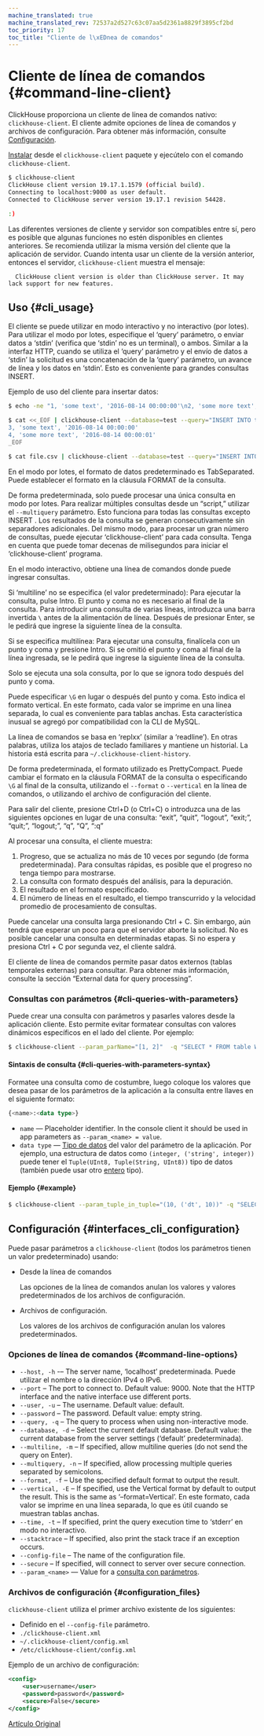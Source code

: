 ```yaml
---
machine_translated: true
machine_translated_rev: 72537a2d527c63c07aa5d2361a8829f3895cf2bd
toc_priority: 17
toc_title: "Cliente de l\xEDnea de comandos"
---
```


# Cliente de línea de comandos {#command-line-client}

ClickHouse proporciona un cliente de línea de comandos nativo: `clickhouse-client`. El cliente admite opciones de línea de comandos y archivos de configuración. Para obtener más información, consulte [Configuración](#interfaces_cli_configuration).

[Instalar](../getting_started/index.md) desde el `clickhouse-client` paquete y ejecútelo con el comando `clickhouse-client`.

``` bash
$ clickhouse-client
ClickHouse client version 19.17.1.1579 (official build).
Connecting to localhost:9000 as user default.
Connected to ClickHouse server version 19.17.1 revision 54428.

:)
```

Las diferentes versiones de cliente y servidor son compatibles entre sí, pero es posible que algunas funciones no estén disponibles en clientes anteriores. Se recomienda utilizar la misma versión del cliente que la aplicación de servidor. Cuando intenta usar un cliente de la versión anterior, entonces el servidor, `clickhouse-client` muestra el mensaje:

      ClickHouse client version is older than ClickHouse server. It may lack support for new features.

## Uso {#cli_usage}

El cliente se puede utilizar en modo interactivo y no interactivo (por lotes). Para utilizar el modo por lotes, especifique el ‘query’ parámetro, o enviar datos a ‘stdin’ (verifica que ‘stdin’ no es un terminal), o ambos. Similar a la interfaz HTTP, cuando se utiliza el ‘query’ parámetro y el envío de datos a ‘stdin’ la solicitud es una concatenación de la ‘query’ parámetro, un avance de línea y los datos en ‘stdin’. Esto es conveniente para grandes consultas INSERT.

Ejemplo de uso del cliente para insertar datos:

``` bash
$ echo -ne "1, 'some text', '2016-08-14 00:00:00'\n2, 'some more text', '2016-08-14 00:00:01'" | clickhouse-client --database=test --query="INSERT INTO test FORMAT CSV";

$ cat <<_EOF | clickhouse-client --database=test --query="INSERT INTO test FORMAT CSV";
3, 'some text', '2016-08-14 00:00:00'
4, 'some more text', '2016-08-14 00:00:01'
_EOF

$ cat file.csv | clickhouse-client --database=test --query="INSERT INTO test FORMAT CSV";
```

En el modo por lotes, el formato de datos predeterminado es TabSeparated. Puede establecer el formato en la cláusula FORMAT de la consulta.

De forma predeterminada, solo puede procesar una única consulta en modo por lotes. Para realizar múltiples consultas desde un “script,” utilizar el `--multiquery` parámetro. Esto funciona para todas las consultas excepto INSERT . Los resultados de la consulta se generan consecutivamente sin separadores adicionales. Del mismo modo, para procesar un gran número de consultas, puede ejecutar ‘clickhouse-client’ para cada consulta. Tenga en cuenta que puede tomar decenas de milisegundos para iniciar el ‘clickhouse-client’ programa.

En el modo interactivo, obtiene una línea de comandos donde puede ingresar consultas.

Si ‘multiline’ no se especifica (el valor predeterminado): Para ejecutar la consulta, pulse Intro. El punto y coma no es necesario al final de la consulta. Para introducir una consulta de varias líneas, introduzca una barra invertida `\` antes de la alimentación de línea. Después de presionar Enter, se le pedirá que ingrese la siguiente línea de la consulta.

Si se especifica multilínea: Para ejecutar una consulta, finalícela con un punto y coma y presione Intro. Si se omitió el punto y coma al final de la línea ingresada, se le pedirá que ingrese la siguiente línea de la consulta.

Solo se ejecuta una sola consulta, por lo que se ignora todo después del punto y coma.

Puede especificar `\G` en lugar o después del punto y coma. Esto indica el formato vertical. En este formato, cada valor se imprime en una línea separada, lo cual es conveniente para tablas anchas. Esta característica inusual se agregó por compatibilidad con la CLI de MySQL.

La línea de comandos se basa en ‘replxx’ (similar a ‘readline’). En otras palabras, utiliza los atajos de teclado familiares y mantiene un historial. La historia está escrita para `~/.clickhouse-client-history`.

De forma predeterminada, el formato utilizado es PrettyCompact. Puede cambiar el formato en la cláusula FORMAT de la consulta o especificando `\G` al final de la consulta, utilizando el `--format` o `--vertical` en la línea de comandos, o utilizando el archivo de configuración del cliente.

Para salir del cliente, presione Ctrl+D (o Ctrl+C) o introduzca una de las siguientes opciones en lugar de una consulta: “exit”, “quit”, “logout”, “exit;”, “quit;”, “logout;”, “q”, “Q”, “:q”

Al procesar una consulta, el cliente muestra:

1.  Progreso, que se actualiza no más de 10 veces por segundo (de forma predeterminada). Para consultas rápidas, es posible que el progreso no tenga tiempo para mostrarse.
2.  La consulta con formato después del análisis, para la depuración.
3.  El resultado en el formato especificado.
4.  El número de líneas en el resultado, el tiempo transcurrido y la velocidad promedio de procesamiento de consultas.

Puede cancelar una consulta larga presionando Ctrl + C. Sin embargo, aún tendrá que esperar un poco para que el servidor aborte la solicitud. No es posible cancelar una consulta en determinadas etapas. Si no espera y presiona Ctrl + C por segunda vez, el cliente saldrá.

El cliente de línea de comandos permite pasar datos externos (tablas temporales externas) para consultar. Para obtener más información, consulte la sección “External data for query processing”.

### Consultas con parámetros {#cli-queries-with-parameters}

Puede crear una consulta con parámetros y pasarles valores desde la aplicación cliente. Esto permite evitar formatear consultas con valores dinámicos específicos en el lado del cliente. Por ejemplo:

``` bash
$ clickhouse-client --param_parName="[1, 2]"  -q "SELECT * FROM table WHERE a = {parName:Array(UInt16)}"
```

#### Sintaxis de consulta {#cli-queries-with-parameters-syntax}

Formatee una consulta como de costumbre, luego coloque los valores que desea pasar de los parámetros de la aplicación a la consulta entre llaves en el siguiente formato:

``` sql
{<name>:<data type>}
```

-   `name` — Placeholder identifier. In the console client it should be used in app parameters as `--param_<name> = value`.
-   `data type` — [Tipo de datos](../sql_reference/data_types/index.md) del valor del parámetro de la aplicación. Por ejemplo, una estructura de datos como `(integer, ('string', integer))` puede tener el `Tuple(UInt8, Tuple(String, UInt8))` tipo de datos (también puede usar otro [entero](../sql_reference/data_types/int_uint.md) tipo).

#### Ejemplo {#example}

``` bash
$ clickhouse-client --param_tuple_in_tuple="(10, ('dt', 10))" -q "SELECT * FROM table WHERE val = {tuple_in_tuple:Tuple(UInt8, Tuple(String, UInt8))}"
```

## Configuración {#interfaces_cli_configuration}

Puede pasar parámetros a `clickhouse-client` (todos los parámetros tienen un valor predeterminado) usando:

-   Desde la línea de comandos

    Las opciones de la línea de comandos anulan los valores y valores predeterminados de los archivos de configuración.

-   Archivos de configuración.

    Los valores de los archivos de configuración anulan los valores predeterminados.

### Opciones de línea de comandos {#command-line-options}

-   `--host, -h` -– The server name, ‘localhost’ predeterminada. Puede utilizar el nombre o la dirección IPv4 o IPv6.
-   `--port` – The port to connect to. Default value: 9000. Note that the HTTP interface and the native interface use different ports.
-   `--user, -u` – The username. Default value: default.
-   `--password` – The password. Default value: empty string.
-   `--query, -q` – The query to process when using non-interactive mode.
-   `--database, -d` – Select the current default database. Default value: the current database from the server settings (‘default’ predeterminada).
-   `--multiline, -m` – If specified, allow multiline queries (do not send the query on Enter).
-   `--multiquery, -n` – If specified, allow processing multiple queries separated by semicolons.
-   `--format, -f` – Use the specified default format to output the result.
-   `--vertical, -E` – If specified, use the Vertical format by default to output the result. This is the same as ‘–format=Vertical’. En este formato, cada valor se imprime en una línea separada, lo que es útil cuando se muestran tablas anchas.
-   `--time, -t` – If specified, print the query execution time to ‘stderr’ en modo no interactivo.
-   `--stacktrace` – If specified, also print the stack trace if an exception occurs.
-   `--config-file` – The name of the configuration file.
-   `--secure` – If specified, will connect to server over secure connection.
-   `--param_<name>` — Value for a [consulta con parámetros](#cli-queries-with-parameters).

### Archivos de configuración {#configuration_files}

`clickhouse-client` utiliza el primer archivo existente de los siguientes:

-   Definido en el `--config-file` parámetro.
-   `./clickhouse-client.xml`
-   `~/.clickhouse-client/config.xml`
-   `/etc/clickhouse-client/config.xml`

Ejemplo de un archivo de configuración:

``` xml
<config>
    <user>username</user>
    <password>password</password>
    <secure>False</secure>
</config>
```

[Artículo Original](https://clickhouse.tech/docs/en/interfaces/cli/) <!--hide-->
